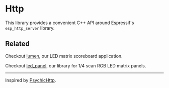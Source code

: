 # Http

This library provides a convenient C++ API around Espressif's `esp_http_server`
library.

## Related

Checkout [lumen](https://github.com/Lumenaries/lumen), our LED matrix scoreboard
application.

Checkout [led_panel](https://github.com/Lumenaries/led_panel), our library for
1/4 scan RGB LED matrix panels.

---

Inspired by [PsychicHttp](https://github.com/hoeken/PsychicHttp).
